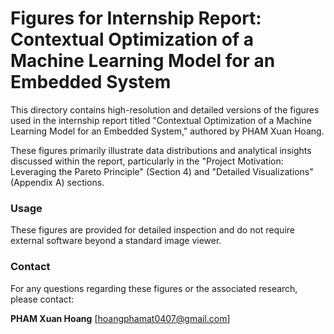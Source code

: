 # Figures for Internship Report: Contextual Optimization of a Machine Learning Model for an Embedded System

This directory contains high-resolution and detailed versions of the figures used in the internship report titled "Contextual Optimization of a Machine Learning Model for an Embedded System," authored by PHAM Xuan Hoang.

These figures primarily illustrate data distributions and analytical insights discussed within the report, particularly in the "Project Motivation: Leveraging the Pareto Principle" (Section 4) and "Detailed Visualizations" (Appendix A) sections.

### Usage

These figures are provided for detailed inspection and do not require external software beyond a standard image viewer.

### Contact

For any questions regarding these figures or the associated research, please contact:

**PHAM Xuan Hoang**
[hoangphamat0407@gmail.com]
